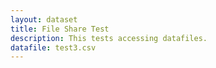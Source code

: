 ```yaml
---
layout: dataset
title: File Share Test
description: This tests accessing datafiles.
datafile: test3.csv
---
```

